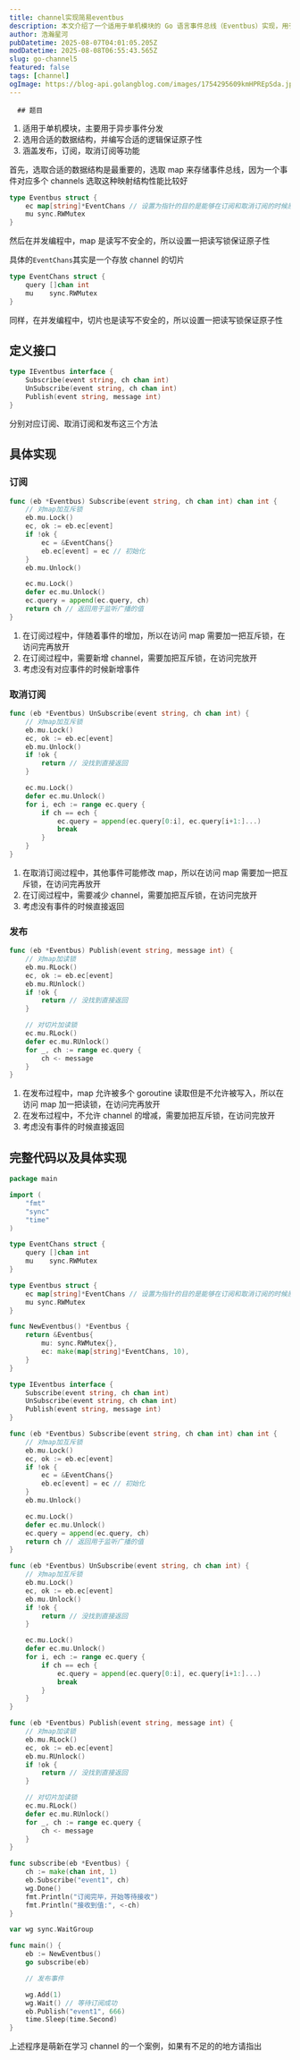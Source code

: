 ```yaml
---
title: channel实现简易eventbus
description: 本文介绍了一个适用于单机模块的 Go 语言事件总线（Eventbus）实现，用于异步事件的发布与订阅。通过 map[string]EventChans 管理事件与多个通道的映射关系，并结合读写锁 sync.RWMutex 保证并发安全，实现了 Subscribe、UnSubscribe、Publish 三个核心方法，展示了如何安全高效地进行事件分发。适合 Go 初学者理解 channel 和并发控制。
author: 浩瀚星河
pubDatetime: 2025-08-07T04:01:05.205Z
modDatetime: 2025-08-08T06:55:43.565Z
slug: go-channel5
featured: false
tags: [channel]
ogImage: https://blog-api.golangblog.com/images/1754295609kmHPREpSda.jpg
---
```


      ## 题目

1. 适用于单机模块，主要用于异步事件分发
2. 选用合适的数据结构，并编写合适的逻辑保证原子性
3. 涵盖发布，订阅，取消订阅等功能

首先，选取合适的数据结构是最重要的，选取 map 来存储事件总线，因为一个事件对应多个 channels 选取这种映射结构性能比较好

```go
type Eventbus struct {
	ec map[string]*EventChans // 设置为指针的目的是能够在订阅和取消订阅的时候原地修改
	mu sync.RWMutex
}
```

然后在并发编程中，map 是读写不安全的，所以设置一把读写锁保证原子性

具体的`EventChans`其实是一个存放 channel 的切片

```go
type EventChans struct {
	query []chan int
	mu    sync.RWMutex
}
```

同样，在并发编程中，切片也是读写不安全的，所以设置一把读写锁保证原子性

## 定义接口

```go
type IEventbus interface {
	Subscribe(event string, ch chan int)
	UnSubscribe(event string, ch chan int)
	Publish(event string, message int)
}
```

分别对应订阅、取消订阅和发布这三个方法

## 具体实现

### 订阅

```go
func (eb *Eventbus) Subscribe(event string, ch chan int) chan int {
	// 对map加互斥锁
	eb.mu.Lock()
	ec, ok := eb.ec[event]
	if !ok {
		ec = &EventChans{}
		eb.ec[event] = ec // 初始化
	}
	eb.mu.Unlock()

	ec.mu.Lock()
	defer ec.mu.Unlock()
	ec.query = append(ec.query, ch)
	return ch // 返回用于监听广播的值
}
```

1. 在订阅过程中，伴随着事件的增加，所以在访问 map 需要加一把互斥锁，在访问完再放开
2. 在订阅过程中，需要新增 channel，需要加把互斥锁，在访问完放开
3. 考虑没有对应事件的时候新增事件

### 取消订阅

```go
func (eb *Eventbus) UnSubscribe(event string, ch chan int) {
	// 对map加互斥锁
	eb.mu.Lock()
	ec, ok := eb.ec[event]
	eb.mu.Unlock()
	if !ok {
		return // 没找到直接返回
	}

	ec.mu.Lock()
	defer ec.mu.Unlock()
	for i, ech := range ec.query {
		if ch == ech {
			ec.query = append(ec.query[0:i], ec.query[i+1:]...)
			break
		}
	}
}
```

1. 在取消订阅过程中，其他事件可能修改 map，所以在访问 map 需要加一把互斥锁，在访问完再放开
2. 在订阅过程中，需要减少 channel，需要加把互斥锁，在访问完放开
3. 考虑没有事件的时候直接返回

### 发布

```go
func (eb *Eventbus) Publish(event string, message int) {
	// 对map加读锁
	eb.mu.RLock()
	ec, ok := eb.ec[event]
	eb.mu.RUnlock()
	if !ok {
		return // 没找到直接返回
	}

	// 对切片加读锁
	ec.mu.RLock()
	defer ec.mu.RUnlock()
	for _, ch := range ec.query {
		ch <- message
	}
}
```

1. 在发布过程中，map 允许被多个 goroutine 读取但是不允许被写入，所以在访问 map 加一把读锁，在访问完再放开
2. 在发布过程中，不允许 channel 的增减，需要加把互斥锁，在访问完放开
3. 考虑没有事件的时候直接返回

## 完整代码以及具体实现

```go
package main

import (
	"fmt"
	"sync"
	"time"
)

type EventChans struct {
	query []chan int
	mu    sync.RWMutex
}

type Eventbus struct {
	ec map[string]*EventChans // 设置为指针的目的是能够在订阅和取消订阅的时候原地修改
	mu sync.RWMutex
}

func NewEventbus() *Eventbus {
	return &Eventbus{
		mu: sync.RWMutex{},
		ec: make(map[string]*EventChans, 10),
	}
}

type IEventbus interface {
	Subscribe(event string, ch chan int)
	UnSubscribe(event string, ch chan int)
	Publish(event string, message int)
}

func (eb *Eventbus) Subscribe(event string, ch chan int) chan int {
	// 对map加互斥锁
	eb.mu.Lock()
	ec, ok := eb.ec[event]
	if !ok {
		ec = &EventChans{}
		eb.ec[event] = ec // 初始化
	}
	eb.mu.Unlock()

	ec.mu.Lock()
	defer ec.mu.Unlock()
	ec.query = append(ec.query, ch)
	return ch // 返回用于监听广播的值
}

func (eb *Eventbus) UnSubscribe(event string, ch chan int) {
	// 对map加互斥锁
	eb.mu.Lock()
	ec, ok := eb.ec[event]
	eb.mu.Unlock()
	if !ok {
		return // 没找到直接返回
	}

	ec.mu.Lock()
	defer ec.mu.Unlock()
	for i, ech := range ec.query {
		if ch == ech {
			ec.query = append(ec.query[0:i], ec.query[i+1:]...)
			break
		}
	}
}

func (eb *Eventbus) Publish(event string, message int) {
	// 对map加读锁
	eb.mu.RLock()
	ec, ok := eb.ec[event]
	eb.mu.RUnlock()
	if !ok {
		return // 没找到直接返回
	}

	// 对切片加读锁
	ec.mu.RLock()
	defer ec.mu.RUnlock()
	for _, ch := range ec.query {
		ch <- message
	}
}

func subscribe(eb *Eventbus) {
	ch := make(chan int, 1)
	eb.Subscribe("event1", ch)
	wg.Done()
	fmt.Println("订阅完毕，开始等待接收")
	fmt.Println("接收到值:", <-ch)
}

var wg sync.WaitGroup

func main() {
	eb := NewEventbus()
	go subscribe(eb)

	// 发布事件

	wg.Add(1)
	wg.Wait() // 等待订阅成功
	eb.Publish("event1", 666)
	time.Sleep(time.Second)
}
```

上述程序是萌新在学习 channel 的一个案例，如果有不足的的地方请指出
